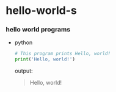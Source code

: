 # hello-world-s

### hello world programs

- python 
 
  ```python
  # This program prints Hello, world!
  print('Hello, world!')
  ```
  output:
  
  > Hello, world!
